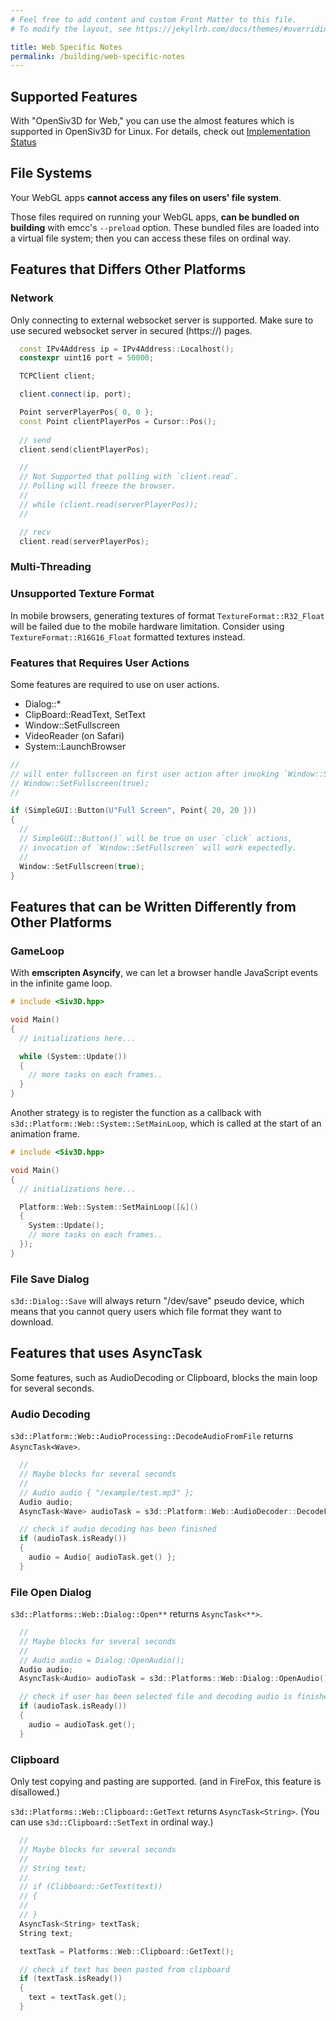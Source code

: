 ```yaml
---
# Feel free to add content and custom Front Matter to this file.
# To modify the layout, see https://jekyllrb.com/docs/themes/#overriding-theme-defaults

title: Web Specific Notes
permalink: /building/web-specific-notes
---
```


## Supported Features

With "OpenSiv3D for Web," you can use the almost features which is supported in OpenSiv3D for Linux.
For details, check out [Implementation Status](/status)

## File Systems

Your WebGL apps **cannot access any files on users' file system**.

Those files required on running your WebGL apps, **can be bundled on building** with emcc's `--preload` option.
These bundled files are loaded into a virtual file system; then you can access these files on ordinal way.

<!-- TODO: detailed guides of each development environment -->

## Features that Differs Other Platforms

### Network

Only connecting to external websocket server is supported.
Make sure to use secured websocket server in secured (https://) pages.

<!-- TODO: asyncify allows busy loop -->

```cpp
  const IPv4Address ip = IPv4Address::Localhost();
  constexpr uint16 port = 50000;

  TCPClient client;

  client.connect(ip, port);

  Point serverPlayerPos{ 0, 0 };
  const Point clientPlayerPos = Cursor::Pos();
  
  // send
  client.send(clientPlayerPos);

  //
  // Not Supported that polling with `client.read`.
  // Polling will freeze the browser. 
  //
  // while (client.read(serverPlayerPos));
  //

  // recv
  client.read(serverPlayerPos);
```

### Multi-Threading

### Unsupported Texture Format

In mobile browsers, generating textures of format `TextureFormat::R32_Float` will be failed due to the mobile hardware limitation.
Consider using `TextureFormat::R16G16_Float` formatted textures instead.

### Features that Requires User Actions

Some features are required to use on user actions.

* Dialog::\*
* ClipBoard::ReadText, SetText
* Window::SetFullscreen
* VideoReader (on Safari)
* System::LaunchBrowser

```cpp
//
// will enter fullscreen on first user action after invoking `Window::SetFullscreen`
// Window::SetFullscreen(true);
//

if (SimpleGUI::Button(U"Full Screen", Point{ 20, 20 }))
{
  //
  // SimpleGUI::Button()` will be true on user `click` actions,
  // invocation of `Window::SetFullscreen` will work expectedly.
  //
  Window::SetFullscreen(true);
}
```

## Features that can be Written Differently from Other Platforms

### GameLoop

With **emscripten Asyncify**, we can let a browser handle JavaScript events in the infinite game loop.

```cpp
# include <Siv3D.hpp>

void Main()
{
  // initializations here...

  while (System::Update())
  {
    // more tasks on each frames..
  }
}
```

Another strategy is to register the function as a callback with `s3d::Platform::Web::System::SetMainLoop`, which is called at the start of an animation frame.

```cpp
# include <Siv3D.hpp>

void Main()
{
  // initializations here...

  Platform::Web::System::SetMainLoop([&]()
  {
    System::Update();
    // more tasks on each frames..
  });
}
```

### File Save Dialog

`s3d::Dialog::Save` will always return "/dev/save" pseudo device,
which means that you cannot query users which file format they want to download.

## Features that uses AsyncTask

Some features, such as AudioDecoding or Clipboard, blocks the main loop for several seconds.

### Audio Decoding

`s3d::Platform::Web::AudioProcessing::DecodeAudioFromFile` returns `AsyncTask<Wave>`.

<!-- TODO: hungs with asyncify -->

```cpp
  // 
  // Maybe blocks for several seconds
  //
  // Audio audio { "/example/test.mp3" };
  Audio audio;
  AsyncTask<Wave> audioTask = s3d::Platform::Web::AudioDecoder::DecodeFromFile(U"/example/test.mp3");

  // check if audio decoding has been finished
  if (audioTask.isReady())
  {
    audio = Audio{ audioTask.get() };
  }
```

### File Open Dialog

`s3d::Platforms::Web::Dialog::Open**` returns `AsyncTask<**>`.

```cpp
  // 
  // Maybe blocks for several seconds
  //
  // Audio audio = Dialog::OpenAudio();
  Audio audio;
  AsyncTask<Audio> audioTask = s3d::Platforms::Web::Dialog::OpenAudio();

  // check if user has been selected file and decoding audio is finished
  if (audioTask.isReady())
  {
    audio = audioTask.get();
  }
```

### Clipboard

Only test copying and pasting are supported.
(and in FireFox, this feature is disallowed.)

`s3d::Platforms::Web::Clipboard::GetText` returns `AsyncTask<String>`.
(You can use `s3d::Clipboard::SetText` in ordinal way.)

```cpp
  // 
  // Maybe blocks for several seconds
  //
  // String text;
  // 
  // if (Clibboard::GetText(text))
  // {
  //
  // }
  AsyncTask<String> textTask;
  String text;

  textTask = Platforms::Web::Clipboard::GetText();

  // check if text has been pasted from clipboard
  if (textTask.isReady())
  {
    text = textTask.get();
  }
```
